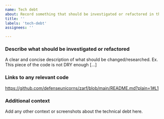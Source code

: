 ```yaml
---
name: Tech debt
about: Record something that should be investigated or refactored in the future.
title: ''
labels: 'tech-debt'
assignees: ''

---
```


### Describe what should be investigated or refactored
A clear and concise description of what should be changed/researched. Ex. This piece of the code is not DRY enough [...]

### Links to any relevant code
https://github.com/defenseunicorns/zarf/blob/main/README.md?plain=1#L1

### Additional context
Add any other context or screenshots about the technical debt here.
